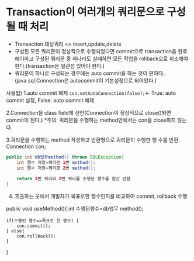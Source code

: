 # Transaction이 여러개의 쿼리문으로 구성될 때 처리
- Transaction 대상쿼리 => insert,update,delete
- 구성된 모든 쿼리문이 정상적으로 수행되었다면 commit으로 transaction을 완료해야하고 구성된 쿼리문 중 하나라도 실패하면 모든 작업을 rollback으로 취소해야한다.(transaction은 일관성 있어야 한다.)
- 쿼리문이 하나로 구성되는 경우에는 auto commit을 하는 것이 편하다.(java.sql.Connection은 autocommit이 기본설정으로 되어있다.)

사용법)
1.auto commit 해제
``con.setAutoConnection(false);``<- True: auto commit 설정, False: auto commit 해제

2.Connection을 class field에 선언(Connection이 정상적으로 close()되면 commit이 된다.)
*주의: 쿼리문을 수행하는 method안에서는 con을 close하지 않는다.

3.쿼리문을 수행하는 method 작성하고 반환형으로 쿼리문이 수행한 행 수를 반환.
Connection con;

```Java
public int db업무method() throws SQLException{
	int 행수 저장=쿼리문 1번 method();
	int 행수 저장=쿼리문 2번 method();
	
	return 1번 쿼리와 2번 쿼리를 수행한 행수를 합산 반환 
} 
```

4. 호출하는 곳에서 개발자가 목표로한 행수인지를 비교하여 commit, rollback 수행

public void useMethod(){
	int 수행된행수=db업무 method();
	
	if(수행된 행수==목표로 한 행수) {
		con.commit();
	} else{
		con.rollback();
	}
}